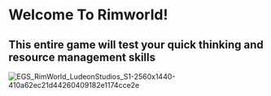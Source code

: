 # Welcome To Rimworld!

## This entire game will test your quick thinking and resource management skills

![EGS_RimWorld_LudeonStudios_S1-2560x1440-410a62ec21d44260409182e1174cce2e](https://user-images.githubusercontent.com/122270718/212586199-1ee0c33c-183d-4cf4-ae87-ae4d33b9de38.jpg)
